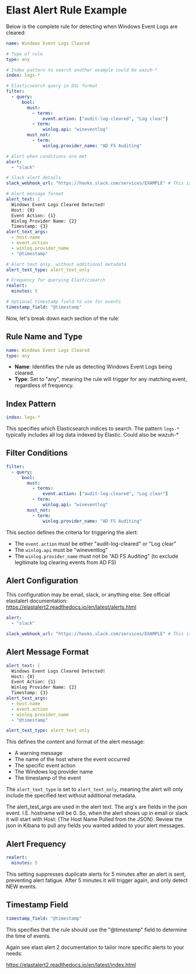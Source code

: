 # Elast Alert Rule Example

Below is the complete rule for detecting when Windows Event Logs are cleared:

```yaml
name: Windows Event Logs Cleared

# Type of rule
type: any

# Index pattern to search another example could be wazuh-*
index: logs-*

# Elasticsearch query in DSL format
filter:
  - query:
      bool:
        must:
          - terms:
              event.action: ["audit-log-cleared", "Log clear"]
          - term:
              winlog.api: "wineventlog"
        must_not:
          - term:
              winlog.provider_name: "AD FS Auditing"

# Alert when conditions are met
alert:
  - "slack"

# Slack alert details
slack_webhook_url: "https://hooks.slack.com/services/EXAMPLE" # This is an example webhook to slack

# Alert message format
alert_text: |
  Windows Event Logs Cleared Detected!
  Host: {0}
  Event Action: {1}
  Winlog Provider Name: {2}
  Timestamp: {3}
alert_text_args:
  - host.name
  - event.action
  - winlog.provider_name
  - "@timestamp"

# Alert text only, without additional metadata
alert_text_type: alert_text_only

# Frequency for querying Elasticsearch
realert:
  minutes: 5

# Optional timestamp field to use for events
timestamp_field: "@timestamp"
```

Now, let's break down each section of the rule:

## Rule Name and Type

```yaml
name: Windows Event Logs Cleared
type: any
```

- **Name**: Identifies the rule as detecting Windows Event Logs being cleared.
- **Type**: Set to "any", meaning the rule will trigger for any matching event, regardless of frequency.

## Index Pattern

```yaml
index: logs-*
```

This specifies which Elasticsearch indices to search. The pattern `logs-*` typically includes all log data indexed by Elastic. Could also be wazuh-*

## Filter Conditions

```yaml
filter:
  - query:
      bool:
        must:
          - terms:
              event.action: ["audit-log-cleared", "Log clear"]
          - term:
              winlog.api: "wineventlog"
        must_not:
          - term:
              winlog.provider_name: "AD FS Auditing"
```

This section defines the criteria for triggering the alert:
- The `event.action` must be either "audit-log-cleared" or "Log clear"
- The `winlog.api` must be "wineventlog"
- The `winlog.provider_name` must not be "AD FS Auditing" (to exclude legitimate log clearing events from AD FS)

## Alert Configuration

This configuration may be email, slack, or anything else. See official elastalert documentation: https://elastalert2.readthedocs.io/en/latest/alerts.html

```yaml
alert:
  - "slack"

slack_webhook_url: "https://hooks.slack.com/services/EXAMPLE" # This is an example webhook to slack
```

## Alert Message Format

```yaml
alert_text: |
  Windows Event Logs Cleared Detected!
  Host: {0}
  Event Action: {1}
  Winlog Provider Name: {2}
  Timestamp: {3}
alert_text_args:
  - host.name
  - event.action
  - winlog.provider_name
  - "@timestamp"

alert_text_type: alert_text_only
```

This defines the content and format of the alert message:
- A warning message
- The name of the host where the event occurred
- The specific event action
- The Windows log provider name
- The timestamp of the event

The `alert_text_type` is set to `alert_text_only`, meaning the alert will only include the specified text without additional metadata.

The alert_test_args are used in the alert text. The arg's are fields in the json event. I.E. hostname will be 0. So, when the alert shows up in email or slack it will start with Host: {The Host Name Pulled from the JSON}. Review the json in Kibana to pull any fields you wanted added to your alert messages.

## Alert Frequency

```yaml
realert:
  minutes: 5
```

This setting suppresses duplicate alerts for 5 minutes after an alert is sent, preventing alert fatigue. After 5 minutes it will trigger again, and only detect NEW events.

## Timestamp Field

```yaml
timestamp_field: "@timestamp"
```

This specifies that the rule should use the "@timestamp" field to determine the time of events.

Again see elast alert 2 documentation to tailor more specific alerts to your needs:

https://elastalert2.readthedocs.io/en/latest/index.html